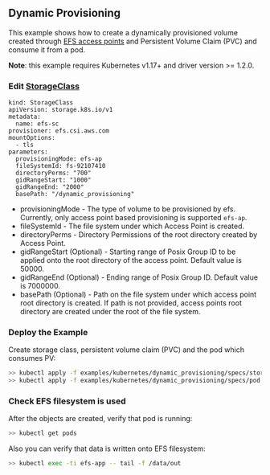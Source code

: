 ## Dynamic Provisioning
This example shows how to create a dynamically provisioned volume created through [EFS access points](https://docs.aws.amazon.com/efs/latest/ug/efs-access-points.html) and Persistent Volume Claim (PVC) and consume it from a pod.

**Note**: this example requires Kubernetes v1.17+ and driver version >= 1.2.0.

### Edit [StorageClass](./specs/storageclass.yaml)

```
kind: StorageClass
apiVersion: storage.k8s.io/v1
metadata:
  name: efs-sc
provisioner: efs.csi.aws.com
mountOptions:
  - tls
parameters:
  provisioningMode: efs-ap
  fileSystemId: fs-92107410
  directoryPerms: "700"
  gidRangeStart: "1000"
  gidRangeEnd: "2000"
  basePath: "/dynamic_provisioning"
```
* provisioningMode - The type of volume to be provisioned by efs. Currently, only access point based provisioning is supported `efs-ap`.
* fileSystemId - The file system under which Access Point is created.
* directoryPerms - Directory Permissions of the root directory created by Access Point.
* gidRangeStart (Optional) - Starting range of Posix Group ID to be applied onto the root directory of the access point. Default value is 50000. 
* gidRangeEnd (Optional) - Ending range of Posix Group ID. Default value is 7000000.
* basePath (Optional) - Path on the file system under which access point root directory is created. If path is not provided, access points root directory are created under the root of the file system.

### Deploy the Example
Create storage class, persistent volume claim (PVC) and the pod which consumes PV:
```sh
>> kubectl apply -f examples/kubernetes/dynamic_provisioning/specs/storageclass.yaml
>> kubectl apply -f examples/kubernetes/dynamic_provisioning/specs/pod.yaml
```

### Check EFS filesystem is used
After the objects are created, verify that pod is running:

```sh
>> kubectl get pods
```

Also you can verify that data is written onto EFS filesystem:

```sh
>> kubectl exec -ti efs-app -- tail -f /data/out
```
